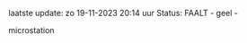 laatste update: 
zo 19-11-2023 20:14   uur 
Status: FAALT - geel - 
<div class="service Y">microstation</div>